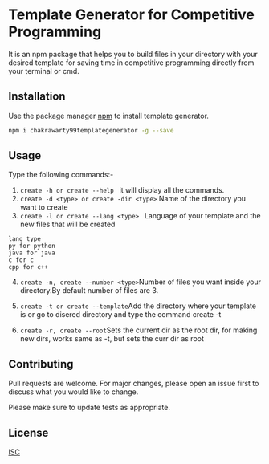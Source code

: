 # Template Generator for Competitive Programming

It is an npm package that helps you to build files in your directory with your desired template for saving time in competitive programming directly from your terminal or cmd.

## Installation

Use the package manager [npm](https://www.npmjs.com/) to install template generator.

```bash
npm i chakrawarty99templategenerator -g --save
```

## Usage

Type the following commands:-

 1. ```create -h or create --help ``` it will display all the commands.
 2. ```create -d <type> or create -dir <type>``` Name of the directory you want to 
     create
3. ```create -l or create --lang <type> ``` Language of your template and the new files that will be created
```
lang type 
py for python
java for java
c for c
cpp for c++
```
4. ```create -n, create --number <type>```Number of files you want inside your directory.By default number of files are 3.

5. ```create -t or create --template```Add the directory where your template is or go 
  to disered directory and type the command create -t

6. ```create -r, create --root```Sets the current dir as the root dir, for making new dirs, works same as -t, but sets the curr dir as root



## Contributing
Pull requests are welcome. For major changes, please open an issue first to discuss what you would like to change.

Please make sure to update tests as appropriate.

## License
[ISC](https://opensource.org/licenses/ISC)